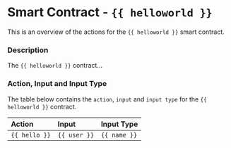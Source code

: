 # Smart Contract - `{{ helloworld }}`

This is an overview of the actions for the `{{ helloworld }}` smart contract.

### Description

The `{{ helloworld }}` contract...

### Action, Input and Input Type

The table below contains the `action`, `input` and `input type` for the `{{ helloworld }}` contract.

| Action | Input | Input Type |
|:--|:--|:--|
| `{{ hello }}` | `{{ user }}` | `{{ name }}` |